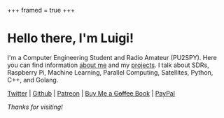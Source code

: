 +++
framed = true
+++

# Hello there, I'm Luigi!

I'm a Computer Engineering Student and Radio Amateur (PU2SPY). Here you can find information [about me](/about) and my [projects](/projects). I talk about SDRs, Raspberry Pi, Machine Learning, Parallel Computing, Satellites, Python, C++, and Golang.

[Twitter](https://twitter.com/luigifcruz) | [Github](https://github.com/luigifcruz) | [Patreon](https://www.patreon.com/luigifcruz) | [Buy Me a ~~Coffee~~ Book](https://www.buymeacoffee.com/luigi) | [PayPal](https://www.paypal.com/cgi-bin/webscr?cmd=_s-xclick&hosted_button_id=TAA65AJMC7498&source=url)

_Thanks for visiting!_
